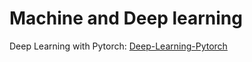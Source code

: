 # Machine and Deep learning

Deep Learning with Pytorch: [Deep-Learning-Pytorch](https://github.com/duythanh22/Machine-and-Deep-Learning/tree/main/Deep-Learning-Pytorch)
